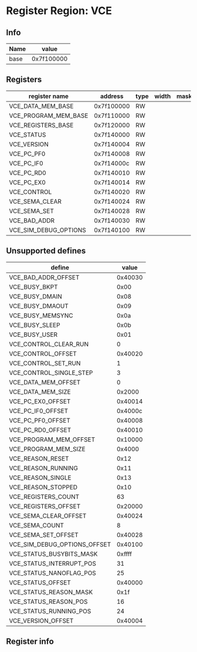 # Register Region: VCE


## Info
| Name | value |
| --- | --- |
| base | 0x7f100000 |

## Registers

| register name | address | type | width | mask | reset |
| --- | --- | --- | --- | --- | --- |
| VCE_DATA_MEM_BASE | 0x7f100000 | RW |  |  |  |
| VCE_PROGRAM_MEM_BASE | 0x7f110000 | RW |  |  |  |
| VCE_REGISTERS_BASE | 0x7f120000 | RW |  |  |  |
| VCE_STATUS | 0x7f140000 | RW |  |  |  |
| VCE_VERSION | 0x7f140004 | RW |  |  |  |
| VCE_PC_PF0 | 0x7f140008 | RW |  |  |  |
| VCE_PC_IF0 | 0x7f14000c | RW |  |  |  |
| VCE_PC_RD0 | 0x7f140010 | RW |  |  |  |
| VCE_PC_EX0 | 0x7f140014 | RW |  |  |  |
| VCE_CONTROL | 0x7f140020 | RW |  |  |  |
| VCE_SEMA_CLEAR | 0x7f140024 | RW |  |  |  |
| VCE_SEMA_SET | 0x7f140028 | RW |  |  |  |
| VCE_BAD_ADDR | 0x7f140030 | RW |  |  |  |
| VCE_SIM_DEBUG_OPTIONS | 0x7f140100 | RW |  |  |  |

## Unsupported defines

| define | value |
| --- | --- |
| VCE_BAD_ADDR_OFFSET | 0x40030 |
| VCE_BUSY_BKPT | 0x00 |
| VCE_BUSY_DMAIN | 0x08 |
| VCE_BUSY_DMAOUT | 0x09 |
| VCE_BUSY_MEMSYNC | 0x0a |
| VCE_BUSY_SLEEP | 0x0b |
| VCE_BUSY_USER | 0x01 |
| VCE_CONTROL_CLEAR_RUN | 0 |
| VCE_CONTROL_OFFSET | 0x40020 |
| VCE_CONTROL_SET_RUN | 1 |
| VCE_CONTROL_SINGLE_STEP | 3 |
| VCE_DATA_MEM_OFFSET | 0 |
| VCE_DATA_MEM_SIZE | 0x2000 |
| VCE_PC_EX0_OFFSET | 0x40014 |
| VCE_PC_IF0_OFFSET | 0x4000c |
| VCE_PC_PF0_OFFSET | 0x40008 |
| VCE_PC_RD0_OFFSET | 0x40010 |
| VCE_PROGRAM_MEM_OFFSET | 0x10000 |
| VCE_PROGRAM_MEM_SIZE | 0x4000 |
| VCE_REASON_RESET | 0x12 |
| VCE_REASON_RUNNING | 0x11 |
| VCE_REASON_SINGLE | 0x13 |
| VCE_REASON_STOPPED | 0x10 |
| VCE_REGISTERS_COUNT | 63 |
| VCE_REGISTERS_OFFSET | 0x20000 |
| VCE_SEMA_CLEAR_OFFSET | 0x40024 |
| VCE_SEMA_COUNT | 8 |
| VCE_SEMA_SET_OFFSET | 0x40028 |
| VCE_SIM_DEBUG_OPTIONS_OFFSET | 0x40100 |
| VCE_STATUS_BUSYBITS_MASK | 0xffff |
| VCE_STATUS_INTERRUPT_POS | 31 |
| VCE_STATUS_NANOFLAG_POS | 25 |
| VCE_STATUS_OFFSET | 0x40000 |
| VCE_STATUS_REASON_MASK | 0x1f |
| VCE_STATUS_REASON_POS | 16 |
| VCE_STATUS_RUNNING_POS | 24 |
| VCE_VERSION_OFFSET | 0x40004 |

## Register info

